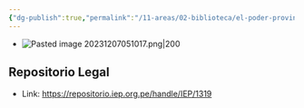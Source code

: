```yaml
---
{"dg-publish":true,"permalink":"/11-areas/02-biblioteca/el-poder-provincial-en-el-imperio-inka/","noteIcon":""}
---
```


- ![Pasted image 20231207051017.png|200](/img/user/02%20Image/Pasted%20image%2020231207051017.png)
## Repositorio Legal
- Link: https://repositorio.iep.org.pe/handle/IEP/1319